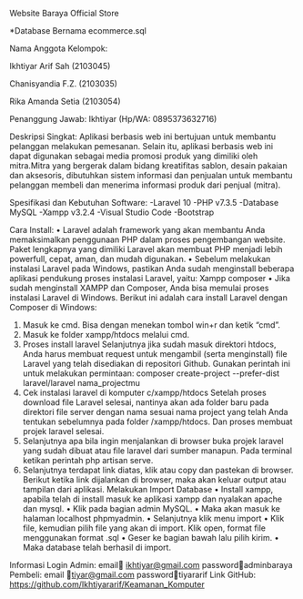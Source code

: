 Website Baraya Official Store

*Database Bernama ecommerce.sql

Nama Anggota Kelompok:

Ikhtiyar Arif Sah	(2103045)

Chanisyandia F.Z.	(2103035)

Rika Amanda Setia	(2103054)

Penanggung Jawab: Ikhtiyar (Hp/WA: 0895373632716)

Deskripsi Singkat:
Aplikasi  berbasis web ini bertujuan untuk membantu pelanggan melakukan pemesanan. Selain itu, aplikasi berbasis web ini dapat digunakan sebagai media promosi produk yang dimiliki oleh mitra.Mitra yang bergerak dalam bidang kreatifitas sablon, desain pakaian dan aksesoris, dibutuhkan sistem informasi dan penjualan untuk membantu pelanggan membeli dan menerima informasi produk dari penjual (mitra).

Spesifikasi dan Kebutuhan Software:
-Laravel 10
-PHP v7.3.5
-Database MySQL
-Xampp v3.2.4
-Visual Studio Code
-Bootstrap

Cara Install:
•	Laravel adalah framework yang akan membantu Anda memaksimalkan penggunaan PHP dalam proses pengembangan website. Paket lengkapnya yang dimiliki Laravel akan membuat PHP menjadi lebih powerfull, cepat, aman, dan mudah digunakan.
•	Sebelum melakukan instalasi Laravel pada Windows, pastikan Anda sudah menginstall beberapa aplikasi pendukung proses instalasi Laravel, yaitu:
Xampp
composer
•	Jika sudah menginstall XAMPP dan Composer, Anda bisa memulai proses instalasi Laravel 
di Windows. Berikut ini adalah cara install Laravel dengan Composer di Windows:
1.	Masuk ke cmd.
Bisa dengan menekan tombol win+r dan ketik “cmd”.
2.	Masuk ke folder xampp/htdocs melalui cmd.
3.	Proses install laravel
Selanjutnya jika sudah masuk direktori htdocs, Anda harus membuat request untuk mengambil (serta menginstall) file Laravel yang telah disediakan di repositori Github. Gunakan perintah ini untuk melakukan permintaan:
composer create-project --prefer-dist laravel/laravel nama_projectmu
4.	Cek instalasi laravel di komputer c/xampp/htdocs
Setelah proses download file Laravel selesai, nantinya akan ada folder baru pada direktori file server dengan nama sesuai nama project yang telah Anda tentukan sebelumnya pada folder /xampp/htdocs. Dan proses membuat projek laravel selesai.
5.	Selanjutnya apa bila ingin menjalankan di browser buka projek laravel yang sudah dibuat atau file laravel dari sumber manapun. Pada terminal ketikan perintah php artisan serve.
6.	Selanjutnya terdapat link diatas, klik atau copy dan pastekan di browser.
Berikut ketika link dijalankan di browser, maka akan keluar output atau tampilan dari aplikasi.
Melakukan Import Database
•	Install xampp, apabila telah di install masuk ke aplikasi xampp dan nyalakan apache dan mysql.
•	Klik pada bagian admin MySQL.
•	Maka akan masuk ke halaman localhost phpmyadmin.
•	Selanjutnya klik menu import
•	Klik file, kemudian pilih file yang akan di import. Klik open, format file menggunakan format .sql
•	Geser ke bagian bawah lalu pilih kirim.
•	Maka database telah berhasil di import.

Informasi Login
Admin: 
email ikhtiyar@gmail.com
passwordadminbaraya
Pembeli: 
email tiyar@gmail.com
passwordtiyararif
Link GitHub:
https://github.com/Ikhtiyararif/Keamanan_Komputer

